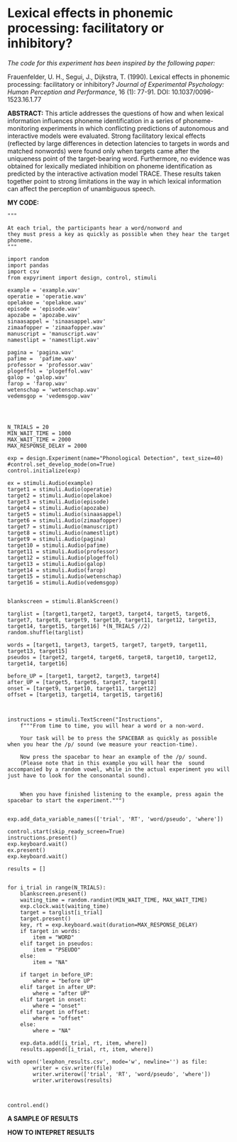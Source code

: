 # Lexical effects in phonemic processing: facilitatory or inhibitory?
 

_The code for this experiment has been inspired by the following paper:_


Frauenfelder, U. H., Segui, J., Dijkstra, T. (1990). Lexical effects in phonemic processing: facilitatory or inhibitory? _Journal of Experimental Psychology: Human Perception and Performance_, 16 (1): 77-91. DOI: 10.1037/0096-1523.16.1.77



**ABSTRACT:**
This article addresses the questions of how and when lexical information influences phoneme
identification in a series of phoneme-monitoring experiments in which conflicting predictions of
autonomous and interactive models were evaluated. Strong facilitatory lexical effects
(reflected by large differences in detection latencies to targets in words and matched
nonwords) were found only when targets came after the uniqueness point of the
target-bearing word. Furthermore, no evidence was obtained for lexically mediated inhibition
on phoneme identification as predicted by the interactive activation model TRACE. These
results taken together point to strong limitations in the way in which lexical information can
affect the perception of unambiguous speech.



**MY CODE:**
```
""" 

At each trial, the participants hear a word/nonword and
they must press a key as quickly as possible when they hear the target phoneme.
"""

import random
import pandas
import csv
from expyriment import design, control, stimuli

example = 'example.wav'
operatie = 'operatie.wav'
opelakoe = 'opelakoe.wav'
episode = 'episode.wav'
apozabe = 'apozabe.wav'
sinaasappel = 'sinaasappel.wav'
zimaafopper = 'zimaafopper.wav'
manuscript = 'manuscript.wav'
namestlipt = 'namestlipt.wav'

pagina = 'pagina.wav'
pafime =  'pafime.wav'
professor = 'professor.wav'
plogeffol = 'plogeffol.wav'
galop = 'galop.wav'
farop = 'farop.wav'
wetenschap = 'wetenschap.wav'
vedemsgop = 'vedemsgop.wav'




N_TRIALS = 20
MIN_WAIT_TIME = 1000
MAX_WAIT_TIME = 2000
MAX_RESPONSE_DELAY = 2000

exp = design.Experiment(name="Phonological Detection", text_size=40)
#control.set_develop_mode(on=True)
control.initialize(exp)

ex = stimuli.Audio(example)
target1 = stimuli.Audio(operatie)
target2 = stimuli.Audio(opelakoe)
target3 = stimuli.Audio(episode)
target4 = stimuli.Audio(apozabe)
target5 = stimuli.Audio(sinaasappel)
target6 = stimuli.Audio(zimaafopper)
target7 = stimuli.Audio(manuscript)
target8 = stimuli.Audio(namestlipt)
target9 = stimuli.Audio(pagina)
target10 = stimuli.Audio(pafime)
target11 = stimuli.Audio(professor)
target12 = stimuli.Audio(plogeffol)
target13 = stimuli.Audio(galop)
target14 = stimuli.Audio(farop)
target15 = stimuli.Audio(wetenschap)
target16 = stimuli.Audio(vedemsgop)


blankscreen = stimuli.BlankScreen()

targlist = [target1,target2, target3, target4, target5, target6, target7, target8, target9, target10, target11, target12, target13, target14, target15, target16] *(N_TRIALS //2)
random.shuffle(targlist)

words = [target1, target3, target5, target7, target9, target11, target13, target15]
pseudos = [target2, target4, target6, target8, target10, target12, target14, target16]

before_UP = [target1, target2, target3, target4]
after_UP = [target5, target6, target7, target8]
onset = [target9, target10, target11, target12]
offset = [target13, target14, target15, target16]



instructions = stimuli.TextScreen("Instructions",
    f"""From time to time, you will hear a word or a non-word.

    Your task will be to press the SPACEBAR as quickly as possible when you hear the /p/ sound (we measure your reaction-time).

    Now press the spacebar to hear an example of the /p/ sound. 
    (Please note that in this example you will hear the  sound accompanied by a random vowel, while in the actual experiment you will just have to look for the consonantal sound). 
    

    When you have finished listening to the example, press again the spacebar to start the experiment.""")
   

exp.add_data_variable_names(['trial', 'RT', 'word/pseudo', 'where'])

control.start(skip_ready_screen=True)
instructions.present()
exp.keyboard.wait()
ex.present()
exp.keyboard.wait()

results = []


for i_trial in range(N_TRIALS):
    blankscreen.present()
    waiting_time = random.randint(MIN_WAIT_TIME, MAX_WAIT_TIME)
    exp.clock.wait(waiting_time)
    target = targlist[i_trial]
    target.present()
    key, rt = exp.keyboard.wait(duration=MAX_RESPONSE_DELAY)
    if target in words:
        item = "WORD"
    elif target in pseudos:
        item = "PSEUDO"
    else:
        item = "NA"

    if target in before_UP:
        where = "before UP"
    elif target in after_UP:
        where = "after UP"
    elif target in onset:
        where = "onset"
    elif target in offset:
        where = "offset"
    else:
        where = "NA"
        
    exp.data.add([i_trial, rt, item, where])
    results.append([i_trial, rt, item, where])

with open('lexphon_results.csv', mode='w', newline='') as file:
        writer = csv.writer(file)
        writer.writerow(['trial', 'RT', 'word/pseudo', 'where'])
        writer.writerows(results)



control.end()

```





**A SAMPLE OF RESULTS**



**HOW TO INTEPRET RESULTS**
